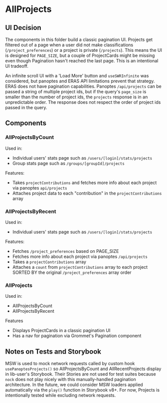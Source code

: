 # AllProjects

## UI Decision

The components in this folder build a classic pagination UI. Projects get filtered out of a page when a user did not make classifications (`/project_preferences`) or a project is private (`/projects`). This means the UI is designed for `PAGE_SIZE`, but a couple of ProjectCards might be missing even though Pagination hasn't reached the last page. This is an intentional UI tradeoff.

An infinite scroll UI with a 'Load More' button and `useSWRInfinite` was considered, but panoptes and ERAS API limitations prevent that strategy. ERAS does not have pagination capabilities. Panoptes `/api/projects` can be passed a string of multiple project ids, but if the query's `page_size` is smaller than the number of project ids, the `projects` response is in an unpredictable order. The response does not respect the order of project ids passed in the query.

## Components

### AllProjectsByCount

Used in:
- Individual users' stats page such as `/users/[login]/stats/projects`
- Group stats page such as `/groups/[groupId]/projects`

Features:
- Takes `projectContributions` and fetches more info about each project via panoptes `api/projects`
- Attaches project data to each "contribution" in the `projectContributions` array

### AllProjectsByRecent

Used in:
- Individual users' stats page such as `/users/[login]/stats/projects`

Features:
- Fetches `/project_preferences` based on PAGE_SIZE
- Fetches more info about each project via panoptes `/api/projects`
- Takes a `projectContributions` array
- Attaches a `count` from `projectContributions` array to each project SORTED BY the original `/project_preferences` array order

### AllProjects

Used in:
- AllProjectsByCount
- AllProjectsByRecent

Features
- Displays ProjectCards in a classic pagination UI
- Has a nav for pagination via Grommet's Pagination component

## Notes on Tests and Storybook

MSW is used to mock network requests called by custom hook `usePanoptesProjects()` so AllProjectsByCount and AllRecentProjects display in lib-user's Storybook. Their Stories are not used for test suites because `nock` does not play nicely with this manually-handled pagination architecture. In the future, we could consider MSW loaders applied automatically via the `play()` function in Storybook v8+. For now, Projects is intentionally tested while excluding network requests.
